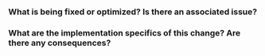 ### What is being fixed or optimized? Is there an associated issue?

### What are the implementation specifics of this change? Are there any consequences?